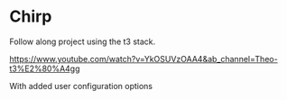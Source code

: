 # Chirp

Follow along project using the t3 stack.

https://www.youtube.com/watch?v=YkOSUVzOAA4&ab_channel=Theo-t3%E2%80%A4gg

With added user configuration options
